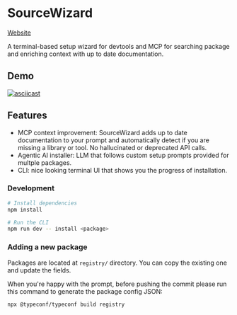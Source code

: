 # SourceWizard

[Website](https://sourcewizard.ai)

A terminal-based setup wizard for devtools and MCP for searching package and enriching context with up to date documentation.

## Demo

[![asciicast](https://asciinema.org/a/PxMHEwWtK6oUbvHYjjyVymfvr.svg)](https://asciinema.org/a/PxMHEwWtK6oUbvHYjjyVymfvr)

## Features

- MCP context improvement: SourceWizard adds up to date documentation to your prompt and automatically detect if you are missing a library or tool. No hallucinated or deprecated API calls.
- Agentic AI installer: LLM that follows custom setup prompts provided for multple packages.
- CLI: nice looking terminal UI that shows you the progress of installation.

### Development

```bash
# Install dependencies
npm install

# Run the CLI
npm run dev -- install <package>
```

### Adding a new package

Packages are located at `registry/` directory. You can copy the existing one and update the fields.

When you're happy with the prompt, before pushing the commit please run this command to generate the package config JSON:

```
npx @typeconf/typeconf build registry
```
